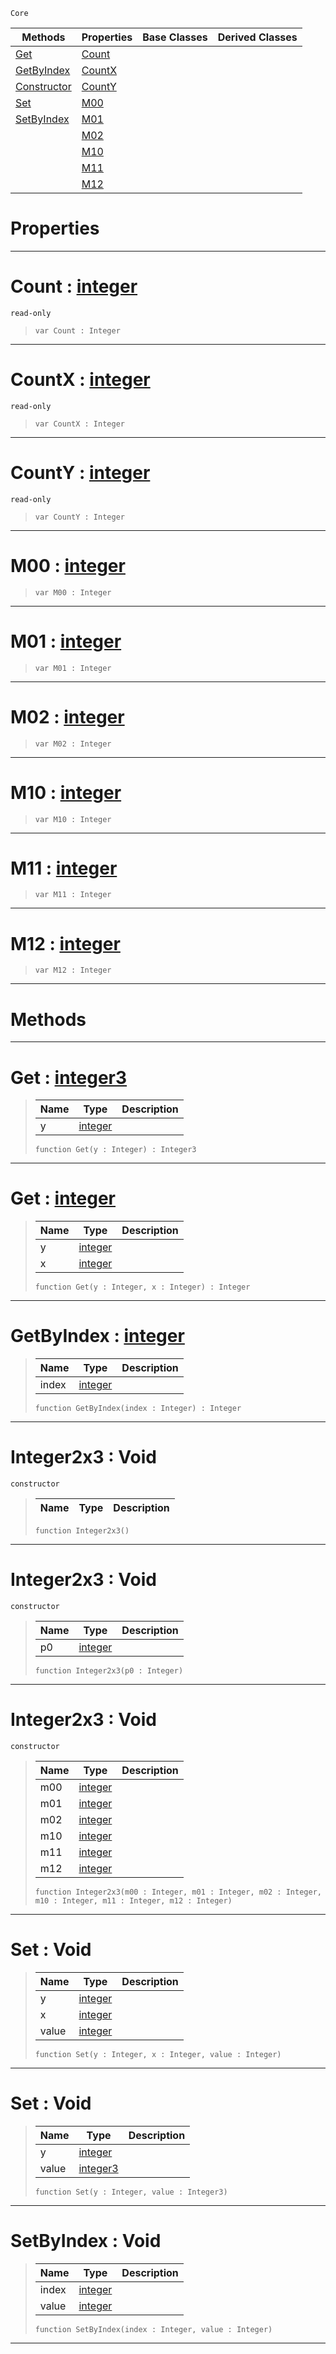  `Core`

|Methods|Properties|Base Classes|Derived Classes|
|---|---|---|---|
|[ Get](https://github.com/zeroengineteam/ZeroDocs/blob/master/code_reference/nada_base_types/integer2x3.markdown#get-zero-engine-document)|[ Count](https://github.com/zeroengineteam/ZeroDocs/blob/master/code_reference/nada_base_types/integer2x3.markdown#count-zero-engine-docume)| | |
|[ GetByIndex](https://github.com/zeroengineteam/ZeroDocs/blob/master/code_reference/nada_base_types/integer2x3.markdown#getbyindex-zero-engine-d)|[ CountX](https://github.com/zeroengineteam/ZeroDocs/blob/master/code_reference/nada_base_types/integer2x3.markdown#countx-zero-engine-docum)| | |
|[ Constructor](https://github.com/zeroengineteam/ZeroDocs/blob/master/code_reference/nada_base_types/integer2x3.markdown#integer2x3-void)|[ CountY](https://github.com/zeroengineteam/ZeroDocs/blob/master/code_reference/nada_base_types/integer2x3.markdown#county-zero-engine-docum)| | |
|[ Set](https://github.com/zeroengineteam/ZeroDocs/blob/master/code_reference/nada_base_types/integer2x3.markdown#set-void)|[ M00](https://github.com/zeroengineteam/ZeroDocs/blob/master/code_reference/nada_base_types/integer2x3.markdown#m00-zero-engine-document)| | |
|[ SetByIndex](https://github.com/zeroengineteam/ZeroDocs/blob/master/code_reference/nada_base_types/integer2x3.markdown#setbyindex-void)|[ M01](https://github.com/zeroengineteam/ZeroDocs/blob/master/code_reference/nada_base_types/integer2x3.markdown#m01-zero-engine-document)| | |
| |[ M02](https://github.com/zeroengineteam/ZeroDocs/blob/master/code_reference/nada_base_types/integer2x3.markdown#m02-zero-engine-document)| | |
| |[ M10](https://github.com/zeroengineteam/ZeroDocs/blob/master/code_reference/nada_base_types/integer2x3.markdown#m10-zero-engine-document)| | |
| |[ M11](https://github.com/zeroengineteam/ZeroDocs/blob/master/code_reference/nada_base_types/integer2x3.markdown#m11-zero-engine-document)| | |
| |[ M12](https://github.com/zeroengineteam/ZeroDocs/blob/master/code_reference/nada_base_types/integer2x3.markdown#m12-zero-engine-document)| | |


 #  Properties


---  
 #  Count : [integer](https://github.com/zeroengineteam/ZeroDocs/blob/master/code_reference/nada_base_types/integer.markdown)

 `read-only`

> 
> ``` lang=cpp, name=Nada
> var Count : Integer


---  
 #  CountX : [integer](https://github.com/zeroengineteam/ZeroDocs/blob/master/code_reference/nada_base_types/integer.markdown)

 `read-only`

> 
> ``` lang=cpp, name=Nada
> var CountX : Integer


---  
 #  CountY : [integer](https://github.com/zeroengineteam/ZeroDocs/blob/master/code_reference/nada_base_types/integer.markdown)

 `read-only`

> 
> ``` lang=cpp, name=Nada
> var CountY : Integer


---  
 #  M00 : [integer](https://github.com/zeroengineteam/ZeroDocs/blob/master/code_reference/nada_base_types/integer.markdown)

> 
> ``` lang=cpp, name=Nada
> var M00 : Integer


---  
 #  M01 : [integer](https://github.com/zeroengineteam/ZeroDocs/blob/master/code_reference/nada_base_types/integer.markdown)

> 
> ``` lang=cpp, name=Nada
> var M01 : Integer


---  
 #  M02 : [integer](https://github.com/zeroengineteam/ZeroDocs/blob/master/code_reference/nada_base_types/integer.markdown)

> 
> ``` lang=cpp, name=Nada
> var M02 : Integer


---  
 #  M10 : [integer](https://github.com/zeroengineteam/ZeroDocs/blob/master/code_reference/nada_base_types/integer.markdown)

> 
> ``` lang=cpp, name=Nada
> var M10 : Integer


---  
 #  M11 : [integer](https://github.com/zeroengineteam/ZeroDocs/blob/master/code_reference/nada_base_types/integer.markdown)

> 
> ``` lang=cpp, name=Nada
> var M11 : Integer


---  
 #  M12 : [integer](https://github.com/zeroengineteam/ZeroDocs/blob/master/code_reference/nada_base_types/integer.markdown)

> 
> ``` lang=cpp, name=Nada
> var M12 : Integer


---  
 #  Methods


---  
 #  Get : [integer3](https://github.com/zeroengineteam/ZeroDocs/blob/master/code_reference/nada_base_types/integer3.markdown)

> 
> |Name|Type|Description|
> |---|---|---|
> |y|[integer](https://github.com/zeroengineteam/ZeroDocs/blob/master/code_reference/nada_base_types/integer.markdown)| |
> ``` lang=cpp, name=Nada
> function Get(y : Integer) : Integer3
> ``` 


---  
 #  Get : [integer](https://github.com/zeroengineteam/ZeroDocs/blob/master/code_reference/nada_base_types/integer.markdown)

> 
> |Name|Type|Description|
> |---|---|---|
> |y|[integer](https://github.com/zeroengineteam/ZeroDocs/blob/master/code_reference/nada_base_types/integer.markdown)| |
> |x|[integer](https://github.com/zeroengineteam/ZeroDocs/blob/master/code_reference/nada_base_types/integer.markdown)| |
> ``` lang=cpp, name=Nada
> function Get(y : Integer, x : Integer) : Integer
> ``` 


---  
 #  GetByIndex : [integer](https://github.com/zeroengineteam/ZeroDocs/blob/master/code_reference/nada_base_types/integer.markdown)

> 
> |Name|Type|Description|
> |---|---|---|
> |index|[integer](https://github.com/zeroengineteam/ZeroDocs/blob/master/code_reference/nada_base_types/integer.markdown)| |
> ``` lang=cpp, name=Nada
> function GetByIndex(index : Integer) : Integer
> ``` 


---  
 #  Integer2x3 : Void

 `constructor`

> 
> |Name|Type|Description|
> |---|---|---|
> ``` lang=cpp, name=Nada
> function Integer2x3()
> ``` 


---  
 #  Integer2x3 : Void

 `constructor`

> 
> |Name|Type|Description|
> |---|---|---|
> |p0|[integer](https://github.com/zeroengineteam/ZeroDocs/blob/master/code_reference/nada_base_types/integer.markdown)| |
> ``` lang=cpp, name=Nada
> function Integer2x3(p0 : Integer)
> ``` 


---  
 #  Integer2x3 : Void

 `constructor`

> 
> |Name|Type|Description|
> |---|---|---|
> |m00|[integer](https://github.com/zeroengineteam/ZeroDocs/blob/master/code_reference/nada_base_types/integer.markdown)| |
> |m01|[integer](https://github.com/zeroengineteam/ZeroDocs/blob/master/code_reference/nada_base_types/integer.markdown)| |
> |m02|[integer](https://github.com/zeroengineteam/ZeroDocs/blob/master/code_reference/nada_base_types/integer.markdown)| |
> |m10|[integer](https://github.com/zeroengineteam/ZeroDocs/blob/master/code_reference/nada_base_types/integer.markdown)| |
> |m11|[integer](https://github.com/zeroengineteam/ZeroDocs/blob/master/code_reference/nada_base_types/integer.markdown)| |
> |m12|[integer](https://github.com/zeroengineteam/ZeroDocs/blob/master/code_reference/nada_base_types/integer.markdown)| |
> ``` lang=cpp, name=Nada
> function Integer2x3(m00 : Integer, m01 : Integer, m02 : Integer, m10 : Integer, m11 : Integer, m12 : Integer)
> ``` 


---  
 #  Set : Void

> 
> |Name|Type|Description|
> |---|---|---|
> |y|[integer](https://github.com/zeroengineteam/ZeroDocs/blob/master/code_reference/nada_base_types/integer.markdown)| |
> |x|[integer](https://github.com/zeroengineteam/ZeroDocs/blob/master/code_reference/nada_base_types/integer.markdown)| |
> |value|[integer](https://github.com/zeroengineteam/ZeroDocs/blob/master/code_reference/nada_base_types/integer.markdown)| |
> ``` lang=cpp, name=Nada
> function Set(y : Integer, x : Integer, value : Integer)
> ``` 


---  
 #  Set : Void

> 
> |Name|Type|Description|
> |---|---|---|
> |y|[integer](https://github.com/zeroengineteam/ZeroDocs/blob/master/code_reference/nada_base_types/integer.markdown)| |
> |value|[integer3](https://github.com/zeroengineteam/ZeroDocs/blob/master/code_reference/nada_base_types/integer3.markdown)| |
> ``` lang=cpp, name=Nada
> function Set(y : Integer, value : Integer3)
> ``` 


---  
 #  SetByIndex : Void

> 
> |Name|Type|Description|
> |---|---|---|
> |index|[integer](https://github.com/zeroengineteam/ZeroDocs/blob/master/code_reference/nada_base_types/integer.markdown)| |
> |value|[integer](https://github.com/zeroengineteam/ZeroDocs/blob/master/code_reference/nada_base_types/integer.markdown)| |
> ``` lang=cpp, name=Nada
> function SetByIndex(index : Integer, value : Integer)
> ``` 


---  
 

 